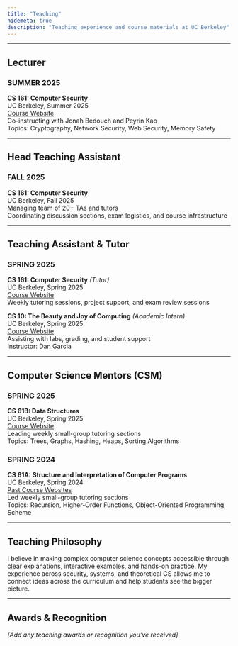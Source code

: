 ```yaml
---
title: "Teaching"
hidemeta: true
description: "Teaching experience and course materials at UC Berkeley"
---
```


---

## Lecturer

### SUMMER 2025

**CS 161: Computer Security**  
UC Berkeley, Summer 2025  
[Course Website](https://su25.cs161.org)  
Co-instructing with Jonah Bedouch and Peyrin Kao  
Topics: Cryptography, Network Security, Web Security, Memory Safety

---

## Head Teaching Assistant

### FALL 2025

**CS 161: Computer Security**  
UC Berkeley, Fall 2025  
Managing team of 20+ TAs and tutors  
Coordinating discussion sections, exam logistics, and course infrastructure

---

## Teaching Assistant & Tutor

### SPRING 2025

**CS 161: Computer Security** *(Tutor)*  
UC Berkeley, Spring 2025  
[Course Website](https://sp25.cs161.org)  
Weekly tutoring sessions, project support, and exam review sessions

**CS 10: The Beauty and Joy of Computing** *(Academic Intern)*  
UC Berkeley, Spring 2025  
[Course Website](https://cs10.org/sp25/)  
Assisting with labs, grading, and student support  
Instructor: Dan Garcia

---

## Computer Science Mentors (CSM)

### SPRING 2025

**CS 61B: Data Structures**  
UC Berkeley, Spring 2025  
[Course Website](https://sp25.datastructur.es)  
Leading weekly small-group tutoring sections  
Topics: Trees, Graphs, Hashing, Heaps, Sorting Algorithms

### SPRING 2024

**CS 61A: Structure and Interpretation of Computer Programs**  
UC Berkeley, Spring 2024  
[Past Course Websites](https://cs61a.org/resources/#past-course-websites)  
Led weekly small-group tutoring sections  
Topics: Recursion, Higher-Order Functions, Object-Oriented Programming, Scheme

---

## Teaching Philosophy

I believe in making complex computer science concepts accessible through clear explanations, interactive examples, and hands-on practice. My experience across security, systems, and theoretical CS allows me to connect ideas across the curriculum and help students see the bigger picture.

---

## Awards & Recognition

*[Add any teaching awards or recognition you've received]*
